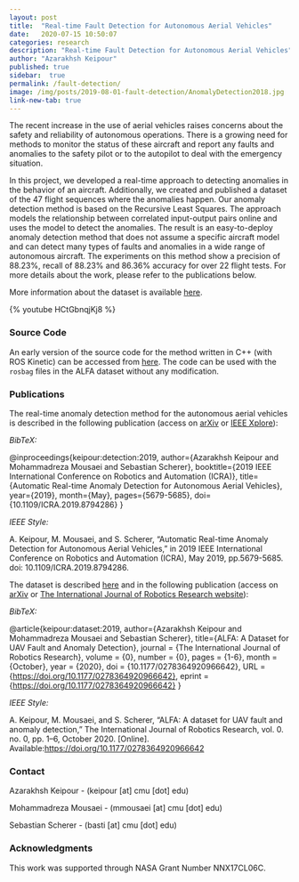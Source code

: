 ```yaml
---
layout: post
title:  "Real-time Fault Detection for Autonomous Aerial Vehicles"
date:   2020-07-15 10:50:07
categories: research
description: "Real-time Fault Detection for Autonomous Aerial Vehicles"
author: "Azarakhsh Keipour"
published: true
sidebar:  true
permalink: /fault-detection/
image: /img/posts/2019-08-01-fault-detection/AnomalyDetection2018.jpg
link-new-tab: true
---
```


The recent increase in the use of aerial vehicles raises concerns about the safety and reliability of autonomous operations. There is a growing need for methods to monitor the status of these aircraft and report any faults and anomalies to the safety pilot or to the autopilot to deal with the emergency situation.

In this project, we developed a real-time approach to detecting anomalies in the behavior of an aircraft. Additionally, we created and published a dataset of the 47 flight sequences where the anomalies happen. Our anomaly detection method is based on the Recursive Least Squares. The approach models the relationship between correlated input-output pairs online and uses the model to detect the anomalies. The result is an easy-to-deploy anomaly detection method that does not assume a specific aircraft model and can detect many types of faults and anomalies in a wide range of autonomous aircraft. The experiments on this method show a precision of 88.23%, recall of 88.23% and 86.36% accuracy for over 22 flight tests. For more details about the work, please refer to the publications below.

More information about the dataset is available [here](../alfa-dataset).

{% youtube HCtGbnqjKj8 %}

### Source Code

An early version of the source code for the method written in C++ (with ROS Kinetic) can be accessed from [here](https://bitbucket.org/castacks/online_system_identification/). The code can be used with the `rosbag` files in the ALFA dataset without any modification.

### Publications

The real-time anomaly detection method for the autonomous aerial vehicles is described in the following publication (access on [arXiv](https://arxiv.org/abs/1907.00511) or [IEEE Xplore](https://ieeexplore.ieee.org/document/8794286)):

*BibTeX:*

@inproceedings{keipour:detection:2019,
author={Azarakhsh Keipour and Mohammadreza Mousaei and Sebastian Scherer},
booktitle={2019 IEEE International Conference on Robotics and Automation (ICRA)},
title={Automatic Real-time Anomaly Detection for Autonomous Aerial Vehicles},
year={2019},
month={May},
pages={5679-5685},
doi={10.1109/ICRA.2019.8794286}
}

*IEEE Style:*

A. Keipour, M. Mousaei, and S. Scherer, “Automatic Real-time Anomaly Detection for Autonomous Aerial Vehicles,” in 2019 IEEE International Conference on Robotics and Automation (ICRA), May 2019, pp.5679-5685. doi: 10.1109/ICRA.2019.8794286.

The dataset is described [here](../alfa-dataset) and in the following publication (access on [arXiv](https://arxiv.org/abs/1907.06268) or [The International Journal of Robotics Research website](https://doi.org/10.1177/0278364920966642)):

*BibTeX:*

@article{keipour:dataset:2019,
author={Azarakhsh Keipour and Mohammadreza Mousaei and Sebastian Scherer},
title={ALFA: A Dataset for UAV Fault and Anomaly Detection},
journal = {The International Journal of Robotics Research},
volume = {0},
number = {0},
pages = {1-6},
month = {October},
year = {2020},
doi = {10.1177/0278364920966642},
URL = {<https://doi.org/10.1177/0278364920966642}>,
eprint = {<https://doi.org/10.1177/0278364920966642}>
}

*IEEE Style:*

A. Keipour, M. Mousaei, and S. Scherer, “ALFA: A dataset for UAV fault and anomaly detection,” The International Journal of Robotics Research, vol. 0. no.  0,  pp.  1–6,  October  2020.  [Online]. Available:<https://doi.org/10.1177/0278364920966642>

### Contact

Azarakhsh Keipour - (keipour [at] cmu [dot] edu)

Mohammadreza Mousaei - (mmousaei [at] cmu [dot] edu)

Sebastian Scherer - (basti [at] cmu [dot] edu)

### Acknowledgments

This work was supported through NASA Grant Number NNX17CL06C.
